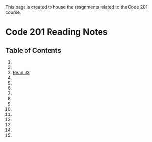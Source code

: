 This page is created to house the assgnments related to the Code 201 course.

# Code 201 Reading Notes

## Table of Contents
  1.
  2.
  3. [Read 03](https://leftymike.github.io/Code-201-Reading-Notes/read-03.md)
  4.   
  5.
  6.
  7.
  8.
  9.
  10.
  11.
  12.
  13.
  14.
  15.
 
  


